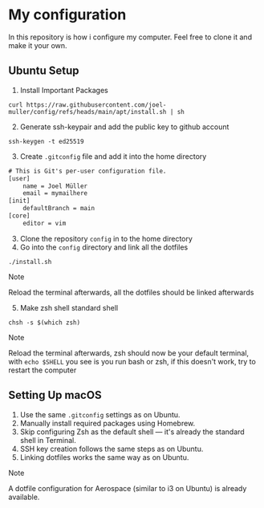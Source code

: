 # My configuration

In this repository is how i configure my computer. Feel free to clone it and make it your own.

## Ubuntu Setup

1. Install Important Packages

```shell
curl https://raw.githubusercontent.com/joel-muller/config/refs/heads/main/apt/install.sh | sh
```

2. Generate ssh-keypair and add the public key to github account

```shell
ssh-keygen -t ed25519
```

3. Create `.gitconfig` file and add it into the home directory

```txt
# This is Git's per-user configuration file.
[user]
	name = Joel Müller
	email = mymailhere
[init]
	defaultBranch = main
[core]
	editor = vim
```

3. Clone the repository `config` in to the home directory
4. Go into the `config` directory and link all the dotfiles

```shell
./install.sh
```

> [!NOTE]
> Reload the terminal afterwards, all the dotfiles should be linked afterwards

5. Make zsh shell standard shell

```shell
chsh -s $(which zsh)
```

> [!NOTE]
> Reload the terminal afterwards, zsh should now be your default terminal, with `echo $SHELL` you see is you run bash or zsh, if this doesn't work, try to restart the computer

## Setting Up macOS

1. Use the same `.gitconfig` settings as on Ubuntu.
2. Manually install required packages using Homebrew.
3. Skip configuring Zsh as the default shell — it's already the standard shell in Terminal.
4. SSH key creation follows the same steps as on Ubuntu.
5. Linking dotfiles works the same way as on Ubuntu.

> [!NOTE]
> A dotfile configuration for Aerospace (similar to i3 on Ubuntu) is already available.
